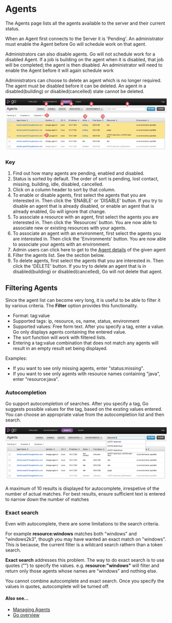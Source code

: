 # Agents

The Agents page lists all the agents available to the server and their current status.

When an Agent first connects to the Server it is 'Pending'. An administrator must enable the Agent before Go will schedule work on that agent.

Administrators can also disable agents. Go will not schedule work for a disabled Agent. If a job is building on the agent when it is disabled, that job will be completed; the agent is then disabled. An administrator will need to enable the Agent before it will again schedule work

Administrators can choose to delete an agent which is no longer required. The agent must be disabled before it can be deleted. An agent in a disabled(building) or disabled(cancelled) state cannot be deleted.

![](../resources/images/cruise/Agents.png)

### Key

1.  Find out how many agents are pending, enabled and disabled.
2.  Status is sorted by default. The order of sort is pending, lost contact, missing, building, idle, disabled, cancelled.
3.  Click on a column header to sort by that column.
4.  To enable or disable agents, first select the agents that you are interested in. Then click the 'ENABLE' or 'DISABLE' button. If you try to disable an agent that is already disabled, or enable an agent that is already enabled, Go will ignore that change.
5.  To associate a resource with an agent, first select the agents you are interested in. Then click the 'Resources' button. You are now able to associate new or existing resources with your agents.
6.  To associate an agent with an environment, first select the agents you are interested in. Then click the 'Environments' button. You are now able to associate your agents with an environment.
7.  Admin users can click here to get to the [Agent details](../navigations/agent_details.md) of the given agent
8.  Filter the agents list. See the section below.
9.  To delete agents, first select the agents that you are interested in. Then click the 'DELETE' button. If you try to delete an agent that is in disabled(building) or disabled(cancelled), Go will not delete that agent.

## Filtering Agents

Since the agent list can become very long, it is useful to be able to filter it by various criteria. The **Filter** option provides this functionality.

-   Format: tag:value
-   Supported tags: ip, resource, os, name, status, environment
-   Supported values: Free form text. After you specify a tag, enter a value. Go only displays agents containing the entered value.
-   The sort function will work with filtered lists.
-   Entering a tag:value combination that does not match any agents will result in an empty result set being displayed.

Examples:

-   If you want to see only missing agents, enter "status:missing".
-   If you want to see only agents with resource names containing "java", enter "resource:java".

### Autocompletion

Go support autocompletion of searches. After you specify a tag, Go suggests possible values for the tag, based on the exsting values entered. You can choose an appropriate value from the autocompletion list and then search.

![](../resources/images/cruise/agents_autocomplete.png)

A maximum of 10 results is displayed for autocomplete, irrespetive of the number of actual matches. For best results, ensure sufficient text is entered to narrow down the number of matches

### Exact search

Even with autocomplete, there are some limitations to the search criteria.

For example **resource:windows** matches both "windows" and "windows2k3", though you may have wanted an exact match on "windows". This is because, the current filter is a wildcard search rathern than a token search.

**Exact search** addresses this problem. The way to do exact search is to use quotes ("") to specify the values. e.g. **resource:"windows"** will filter and return only those agents whose names are "windows" and nothing else.

You cannot combine autocomplete and exact search. Once you specify the values in quotes, autocomplete will be turned off.

#### Also see...

-   [Managing Agents](../advanced_usage/managing_a_build_cloud.md)
-   [Go overview](../introduction/index.md)